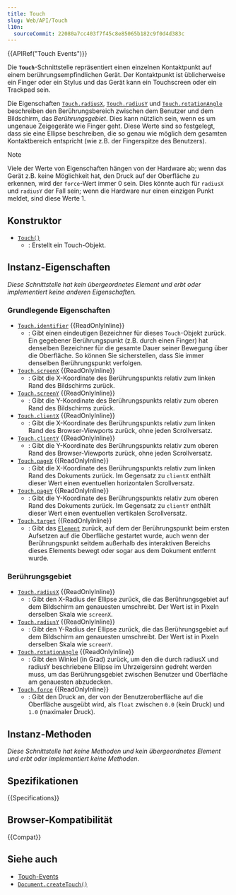 ```yaml
---
title: Touch
slug: Web/API/Touch
l10n:
  sourceCommit: 22080a7cc403f7f45c8e85065b182c9f0d4d383c
---
```


{{APIRef("Touch Events")}}

Die **`Touch`**-Schnittstelle repräsentiert einen einzelnen Kontaktpunkt auf einem berührungsempfindlichen Gerät. Der Kontaktpunkt ist üblicherweise ein Finger oder ein Stylus und das Gerät kann ein Touchscreen oder ein Trackpad sein.

Die Eigenschaften [`Touch.radiusX`](/de/docs/Web/API/Touch/radiusX), [`Touch.radiusY`](/de/docs/Web/API/Touch/radiusY) und [`Touch.rotationAngle`](/de/docs/Web/API/Touch/rotationAngle) beschreiben den Berührungsbereich zwischen dem Benutzer und dem Bildschirm, das _Berührungsgebiet_. Dies kann nützlich sein, wenn es um ungenaue Zeigegeräte wie Finger geht. Diese Werte sind so festgelegt, dass sie eine Ellipse beschreiben, die so genau wie möglich dem gesamten Kontaktbereich entspricht (wie z.B. der Fingerspitze des Benutzers).

> [!NOTE]
> Viele der Werte von Eigenschaften hängen von der Hardware ab; wenn das Gerät z.B. keine Möglichkeit hat, den Druck auf der Oberfläche zu erkennen, wird der `force`-Wert immer 0 sein. Dies könnte auch für `radiusX` und `radiusY` der Fall sein; wenn die Hardware nur einen einzigen Punkt meldet, sind diese Werte 1.

## Konstruktor

- [`Touch()`](/de/docs/Web/API/Touch/Touch)
  - : Erstellt ein Touch-Objekt.

## Instanz-Eigenschaften

_Diese Schnittstelle hat kein übergeordnetes Element und erbt oder implementiert keine anderen Eigenschaften._

### Grundlegende Eigenschaften

- [`Touch.identifier`](/de/docs/Web/API/Touch/identifier) {{ReadOnlyInline}}
  - : Gibt einen eindeutigen Bezeichner für dieses `Touch`-Objekt zurück. Ein gegebener Berührungspunkt (z.B. durch einen Finger) hat denselben Bezeichner für die gesamte Dauer seiner Bewegung über die Oberfläche. So können Sie sicherstellen, dass Sie immer denselben Berührungspunkt verfolgen.
- [`Touch.screenX`](/de/docs/Web/API/Touch/screenX) {{ReadOnlyInline}}
  - : Gibt die X-Koordinate des Berührungspunkts relativ zum linken Rand des Bildschirms zurück.
- [`Touch.screenY`](/de/docs/Web/API/Touch/screenY) {{ReadOnlyInline}}
  - : Gibt die Y-Koordinate des Berührungspunkts relativ zum oberen Rand des Bildschirms zurück.
- [`Touch.clientX`](/de/docs/Web/API/Touch/clientX) {{ReadOnlyInline}}
  - : Gibt die X-Koordinate des Berührungspunkts relativ zum linken Rand des Browser-Viewports zurück, ohne jeden Scrollversatz.
- [`Touch.clientY`](/de/docs/Web/API/Touch/clientY) {{ReadOnlyInline}}
  - : Gibt die Y-Koordinate des Berührungspunkts relativ zum oberen Rand des Browser-Viewports zurück, ohne jeden Scrollversatz.
- [`Touch.pageX`](/de/docs/Web/API/Touch/pageX) {{ReadOnlyInline}}
  - : Gibt die X-Koordinate des Berührungspunkts relativ zum linken Rand des Dokuments zurück. Im Gegensatz zu `clientX` enthält dieser Wert einen eventuellen horizontalen Scrollversatz.
- [`Touch.pageY`](/de/docs/Web/API/Touch/pageY) {{ReadOnlyInline}}
  - : Gibt die Y-Koordinate des Berührungspunkts relativ zum oberen Rand des Dokuments zurück. Im Gegensatz zu `clientY` enthält dieser Wert einen eventuellen vertikalen Scrollversatz.
- [`Touch.target`](/de/docs/Web/API/Touch/target) {{ReadOnlyInline}}
  - : Gibt das [`Element`](/de/docs/Web/API/Element) zurück, auf dem der Berührungspunkt beim ersten Aufsetzen auf die Oberfläche gestartet wurde, auch wenn der Berührungspunkt seitdem außerhalb des interaktiven Bereichs dieses Elements bewegt oder sogar aus dem Dokument entfernt wurde.

### Berührungsgebiet

- [`Touch.radiusX`](/de/docs/Web/API/Touch/radiusX) {{ReadOnlyInline}}
  - : Gibt den X-Radius der Ellipse zurück, die das Berührungsgebiet auf dem Bildschirm am genauesten umschreibt. Der Wert ist in Pixeln derselben Skala wie `screenX`.
- [`Touch.radiusY`](/de/docs/Web/API/Touch/radiusY) {{ReadOnlyInline}}
  - : Gibt den Y-Radius der Ellipse zurück, die das Berührungsgebiet auf dem Bildschirm am genauesten umschreibt. Der Wert ist in Pixeln derselben Skala wie `screenY`.
- [`Touch.rotationAngle`](/de/docs/Web/API/Touch/rotationAngle) {{ReadOnlyInline}}
  - : Gibt den Winkel (in Grad) zurück, um den die durch radiusX und radiusY beschriebene Ellipse im Uhrzeigersinn gedreht werden muss, um das Berührungsgebiet zwischen Benutzer und Oberfläche am genauesten abzudecken.
- [`Touch.force`](/de/docs/Web/API/Touch/force) {{ReadOnlyInline}}
  - : Gibt den Druck an, der von der Benutzeroberfläche auf die Oberfläche ausgeübt wird, als `float` zwischen `0.0` (kein Druck) und `1.0` (maximaler Druck).

## Instanz-Methoden

_Diese Schnittstelle hat keine Methoden und kein übergeordnetes Element und erbt oder implementiert keine Methoden._

## Spezifikationen

{{Specifications}}

## Browser-Kompatibilität

{{Compat}}

## Siehe auch

- [Touch-Events](/de/docs/Web/API/Touch_events)
- [`Document.createTouch()`](/de/docs/Web/API/Document/createTouch)

